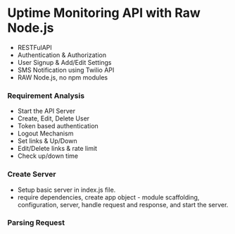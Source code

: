 # Uptime Monitoring API with Raw Node.js

- RESTFulAPI
- Authentication & Authorization
- User Signup & Add/Edit Settings
- SMS Notification using Twilio API
- RAW Node.js, no npm modules

### Requirement Analysis

- Start the API Server
- Create, Edit, Delete User
- Token based authentication
- Logout Mechanism
- Set links & Up/Down
- Edit/Delete links & rate limit
- Check up/down time

### Create Server

- Setup basic server in index.js file.
- require dependencies, create app object - module scaffolding, configuration, server, handle request and response, and start the server.

### Parsing Request
